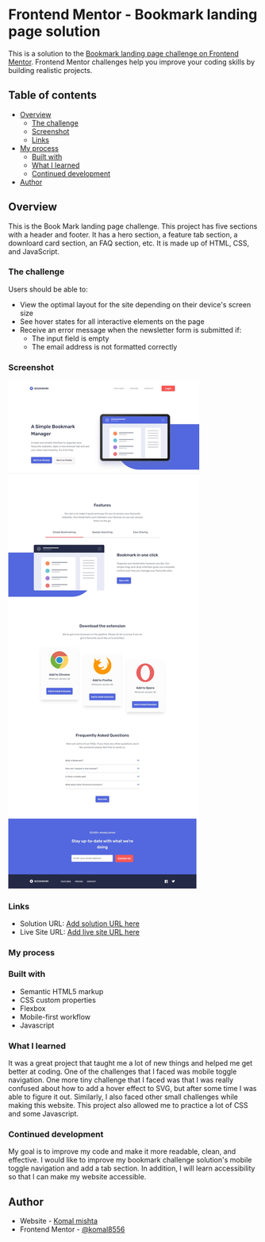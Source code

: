 # Frontend Mentor - Bookmark landing page solution

This is a solution to the [Bookmark landing page challenge on Frontend Mentor](https://www.frontendmentor.io/challenges/bookmark-landing-page-5d0b588a9edda32581d29158). Frontend Mentor challenges help you improve your coding skills by building realistic projects. 

## Table of contents

- [Overview](#overview)
  - [The challenge](#the-challenge)
  - [Screenshot](#screenshot)
  - [Links](#links)
- [My process](#my-process)
  - [Built with](#built-with)
  - [What I learned](#what-i-learned)
  - [Continued development](#continued-development)
- [Author](#author)

## Overview

This is the Book Mark landing page challenge. This project has five sections with a header and footer. It has a hero section, a feature tab section, a downloard card section, an FAQ section, etc. It is made up of HTML, CSS, and JavaScript.

### The challenge

Users should be able to:

- View the optimal layout for the site depending on their device's screen size
- See hover states for all interactive elements on the page
- Receive an error message when the newsletter form is submitted if:
  - The input field is empty
  - The email address is not formatted correctly

### Screenshot

![](/screenshot.jpeg)

### Links

- Solution URL: [Add solution URL here](https://github.com/komal8556/bookmark-landing-page)
- Live Site URL: [Add live site URL here](https://gentle-pavlova-337005.netlify.app/)

### My process

### Built with

- Semantic HTML5 markup
- CSS custom properties
- Flexbox
- Mobile-first workflow
- Javascript

### What I learned

It was a great project that taught me a lot of new things and helped me get better at coding. One of the challenges that I faced was mobile toggle navigation. One more tiny challenge that I faced was that I was really confused about how to add a hover effect to SVG, but after some time I was able to figure it out. Similarly, I also faced other small challenges while making this website. This project also allowed me to practice a lot of CSS and some Javascript. 

### Continued development

My goal is to improve my code and make it more readable, clean, and effective. I would like to improve my bookmark challenge solution's mobile toggle navigation and add a tab section. In addition, I will learn accessibility so that I can make my website accessible.

## Author

- Website - [Komal mishta](https://gentle-pavlova-337005.netlify.app)
- Frontend Mentor - [@komal8556](https://www.frontendmentor.io/profile/komal8556)



